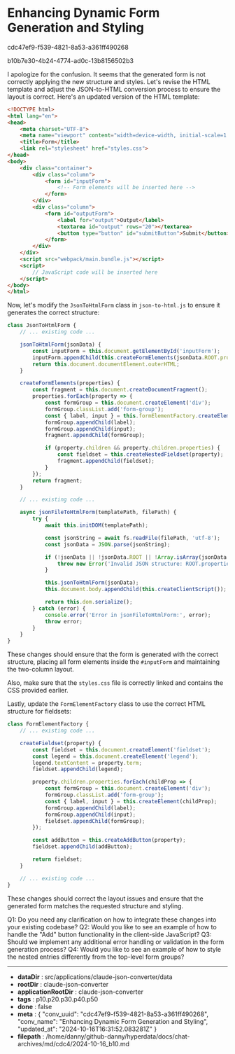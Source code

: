 # Enhancing Dynamic Form Generation and Styling

cdc47ef9-f539-4821-8a53-a361ff490268

b10b7e30-4b24-4774-ad0c-13b8156502b3

 I apologize for the confusion. It seems that the generated form is not correctly applying the new structure and styles. Let's revise the HTML template and adjust the JSON-to-HTML conversion process to ensure the layout is correct. Here's an updated version of the HTML template:

```html
<!DOCTYPE html>
<html lang="en">
<head>
    <meta charset="UTF-8">
    <meta name="viewport" content="width=device-width, initial-scale=1.0">
    <title>Form</title>
    <link rel="stylesheet" href="styles.css">
</head>
<body>
    <div class="container">
        <div class="column">
            <form id="inputForm">
                <!-- Form elements will be inserted here -->
            </form>
        </div>
        <div class="column">
            <form id="outputForm">
                <label for="output">Output</label>
                <textarea id="output" rows="20"></textarea>
                <button type="button" id="submitButton">Submit</button>
            </form>
        </div>
    </div>
    <script src="webpack/main.bundle.js"></script>
    <script>
        // JavaScript code will be inserted here
    </script>
</body>
</html>
```

Now, let's modify the `JsonToHtmlForm` class in `json-to-html.js` to ensure it generates the correct structure:

```javascript
class JsonToHtmlForm {
    // ... existing code ...

    jsonToHtmlForm(jsonData) {
        const inputForm = this.document.getElementById('inputForm');
        inputForm.appendChild(this.createFormElements(jsonData.ROOT.properties));
        return this.document.documentElement.outerHTML;
    }

    createFormElements(properties) {
        const fragment = this.document.createDocumentFragment();
        properties.forEach(property => {
            const formGroup = this.document.createElement('div');
            formGroup.classList.add('form-group');
            const { label, input } = this.formElementFactory.createElement(property);
            formGroup.appendChild(label);
            formGroup.appendChild(input);
            fragment.appendChild(formGroup);

            if (property.children && property.children.properties) {
                const fieldset = this.createNestedFieldset(property);
                fragment.appendChild(fieldset);
            }
        });
        return fragment;
    }

    // ... existing code ...

    async jsonFileToHtmlForm(templatePath, filePath) {
        try {
            await this.initDOM(templatePath);

            const jsonString = await fs.readFile(filePath, 'utf-8');
            const jsonData = JSON.parse(jsonString);

            if (!jsonData || !jsonData.ROOT || !Array.isArray(jsonData.ROOT.properties)) {
                throw new Error('Invalid JSON structure: ROOT.properties array is missing');
            }

            this.jsonToHtmlForm(jsonData);
            this.document.body.appendChild(this.createClientScript());

            return this.dom.serialize();
        } catch (error) {
            console.error('Error in jsonFileToHtmlForm:', error);
            throw error;
        }
    }
}
```

These changes should ensure that the form is generated with the correct structure, placing all form elements inside the `#inputForm` and maintaining the two-column layout.

Also, make sure that the `styles.css` file is correctly linked and contains the CSS provided earlier.

Lastly, update the `FormElementFactory` class to use the correct HTML structure for fieldsets:

```javascript
class FormElementFactory {
    // ... existing code ...

    createFieldset(property) {
        const fieldset = this.document.createElement('fieldset');
        const legend = this.document.createElement('legend');
        legend.textContent = property.term;
        fieldset.appendChild(legend);

        property.children.properties.forEach(childProp => {
            const formGroup = this.document.createElement('div');
            formGroup.classList.add('form-group');
            const { label, input } = this.createElement(childProp);
            formGroup.appendChild(label);
            formGroup.appendChild(input);
            fieldset.appendChild(formGroup);
        });

        const addButton = this.createAddButton(property);
        fieldset.appendChild(addButton);

        return fieldset;
    }

    // ... existing code ...
}
```

These changes should correct the layout issues and ensure that the generated form matches the requested structure and styling.

Q1: Do you need any clarification on how to integrate these changes into your existing codebase?
Q2: Would you like to see an example of how to handle the "Add" button functionality in the client-side JavaScript?
Q3: Should we implement any additional error handling or validation in the form generation process?
Q4: Would you like to see an example of how to style the nested entries differently from the top-level form groups?

---

* **dataDir** : src/applications/claude-json-converter/data
* **rootDir** : claude-json-converter
* **applicationRootDir** : claude-json-converter
* **tags** : p10.p20.p30.p40.p50
* **done** : false
* **meta** : {
  "conv_uuid": "cdc47ef9-f539-4821-8a53-a361ff490268",
  "conv_name": "Enhancing Dynamic Form Generation and Styling",
  "updated_at": "2024-10-16T16:31:52.083281Z"
}
* **filepath** : /home/danny/github-danny/hyperdata/docs/chat-archives/md/cdc4/2024-10-16_b10.md
